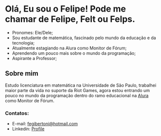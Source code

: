# **Olá, Eu sou o Felipe!** Pode me chamar de Felipe, Felt ou Felps.

- Pronomes: Ele/Dele;
- Sou estudante de matemática, fascinado pelo mundo da educação e da tecnologia;
- Atualmente estagiando na Alura como Monitor de Fórum;
- Aprendendo um pouco mais sobre o mundo da programação;
- Aspirante a Professor;

## Sobre mim

Estudo licenciatura em matemática na Universidade de São Paulo, trabalhei maior parte da vida no suporte da Riot Games, 
agora estou entrando um pouco no mundo da programação dentro do ramo educacional na [Alura](https://www.alura.com.br/) 
como Monitor de Fórum.

### Contatos:

- E-mail: fegibertoni@hotmail.com
- Linkedin: [Profile](https://www.linkedin.com/in/felipe-gibertoni-de-oliveira-9443181a7/)

<!---
FelipeGibertoni/FelipeGibertoni is a ✨ special ✨ repository because its `README.md` (this file) appears on your GitHub profile.
You can click the Preview link to take a look at your changes.
--->
